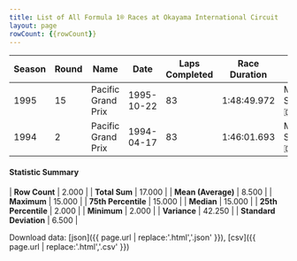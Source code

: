 ```yaml
---
title: List of All Formula 1® Races at Okayama International Circuit
layout: page
rowCount: {{rowCount}}
---
```


| Season | Round | Name | Date | Laps Completed | Race Duration | Winning Driver | Winning Constructor |
|--|--|--|--|--|--|--|--|
| 1995 | 15 | Pacific Grand Prix | 1995-10-22 | 83 | 1:48:49.972 | Michael Schumacher 🇩🇪 | Benetton 🇮🇹 |
| 1994 | 2 | Pacific Grand Prix | 1994-04-17 | 83 | 1:46:01.693 | Michael Schumacher 🇩🇪 | Benetton 🇮🇹 |

#### Statistic Summary

| **Row Count** | 2.000 |
| **Total Sum** | 17.000 |
| **Mean (Average)** | 8.500 |
| **Maximum** | 15.000 |
| **75th Percentile** | 15.000 |
| **Median** | 15.000 |
| **25th Percentile** | 2.000 |
| **Minimum** | 2.000 |
| **Variance** | 42.250 |
| **Standard Deviation** | 6.500 |

Download data: [json]({{ page.url | replace:'.html','.json' }}), [csv]({{ page.url | replace:'.html','.csv' }})
